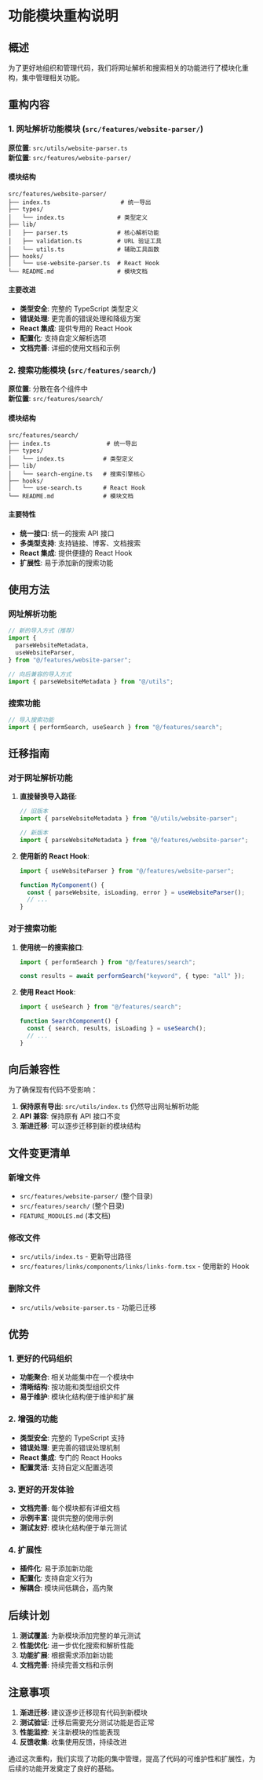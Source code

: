 # 功能模块重构说明

## 概述

为了更好地组织和管理代码，我们将网址解析和搜索相关的功能进行了模块化重构，集中管理相关功能。

## 重构内容

### 1. 网址解析功能模块 (`src/features/website-parser/`)

**原位置**: `src/utils/website-parser.ts`  
**新位置**: `src/features/website-parser/`

#### 模块结构

```
src/features/website-parser/
├── index.ts                    # 统一导出
├── types/
│   └── index.ts               # 类型定义
├── lib/
│   ├── parser.ts              # 核心解析功能
│   ├── validation.ts          # URL 验证工具
│   └── utils.ts               # 辅助工具函数
├── hooks/
│   └── use-website-parser.ts  # React Hook
└── README.md                  # 模块文档
```

#### 主要改进

- **类型安全**: 完整的 TypeScript 类型定义
- **错误处理**: 更完善的错误处理和降级方案
- **React 集成**: 提供专用的 React Hook
- **配置化**: 支持自定义解析选项
- **文档完善**: 详细的使用文档和示例

### 2. 搜索功能模块 (`src/features/search/`)

**原位置**: 分散在各个组件中  
**新位置**: `src/features/search/`

#### 模块结构

```
src/features/search/
├── index.ts                # 统一导出
├── types/
│   └── index.ts           # 类型定义
├── lib/
│   └── search-engine.ts   # 搜索引擎核心
├── hooks/
│   └── use-search.ts      # React Hook
└── README.md              # 模块文档
```

#### 主要特性

- **统一接口**: 统一的搜索 API 接口
- **多类型支持**: 支持链接、博客、文档搜索
- **React 集成**: 提供便捷的 React Hook
- **扩展性**: 易于添加新的搜索功能

## 使用方法

### 网址解析功能

```typescript
// 新的导入方式（推荐）
import {
  parseWebsiteMetadata,
  useWebsiteParser,
} from "@/features/website-parser";

// 向后兼容的导入方式
import { parseWebsiteMetadata } from "@/utils";
```

### 搜索功能

```typescript
// 导入搜索功能
import { performSearch, useSearch } from "@/features/search";
```

## 迁移指南

### 对于网址解析功能

1. **直接替换导入路径**:

   ```typescript
   // 旧版本
   import { parseWebsiteMetadata } from "@/utils/website-parser";

   // 新版本
   import { parseWebsiteMetadata } from "@/features/website-parser";
   ```

2. **使用新的 React Hook**:

   ```typescript
   import { useWebsiteParser } from "@/features/website-parser";

   function MyComponent() {
     const { parseWebsite, isLoading, error } = useWebsiteParser();
     // ...
   }
   ```

### 对于搜索功能

1. **使用统一的搜索接口**:

   ```typescript
   import { performSearch } from "@/features/search";

   const results = await performSearch("keyword", { type: "all" });
   ```

2. **使用 React Hook**:

   ```typescript
   import { useSearch } from "@/features/search";

   function SearchComponent() {
     const { search, results, isLoading } = useSearch();
     // ...
   }
   ```

## 向后兼容性

为了确保现有代码不受影响：

1. **保持原有导出**: `src/utils/index.ts` 仍然导出网址解析功能
2. **API 兼容**: 保持原有 API 接口不变
3. **渐进迁移**: 可以逐步迁移到新的模块结构

## 文件变更清单

### 新增文件

- `src/features/website-parser/` (整个目录)
- `src/features/search/` (整个目录)
- `FEATURE_MODULES.md` (本文档)

### 修改文件

- `src/utils/index.ts` - 更新导出路径
- `src/features/links/components/links/links-form.tsx` - 使用新的 Hook

### 删除文件

- `src/utils/website-parser.ts` - 功能已迁移

## 优势

### 1. 更好的代码组织

- **功能聚合**: 相关功能集中在一个模块中
- **清晰结构**: 按功能和类型组织文件
- **易于维护**: 模块化结构便于维护和扩展

### 2. 增强的功能

- **类型安全**: 完整的 TypeScript 支持
- **错误处理**: 更完善的错误处理机制
- **React 集成**: 专门的 React Hooks
- **配置灵活**: 支持自定义配置选项

### 3. 更好的开发体验

- **文档完善**: 每个模块都有详细文档
- **示例丰富**: 提供完整的使用示例
- **测试友好**: 模块化结构便于单元测试

### 4. 扩展性

- **插件化**: 易于添加新功能
- **配置化**: 支持自定义行为
- **解耦合**: 模块间低耦合，高内聚

## 后续计划

1. **测试覆盖**: 为新模块添加完整的单元测试
2. **性能优化**: 进一步优化搜索和解析性能
3. **功能扩展**: 根据需求添加新功能
4. **文档完善**: 持续完善文档和示例

## 注意事项

1. **渐进迁移**: 建议逐步迁移现有代码到新模块
2. **测试验证**: 迁移后需要充分测试功能是否正常
3. **性能监控**: 关注新模块的性能表现
4. **反馈收集**: 收集使用反馈，持续改进

通过这次重构，我们实现了功能的集中管理，提高了代码的可维护性和扩展性，为后续的功能开发奠定了良好的基础。
